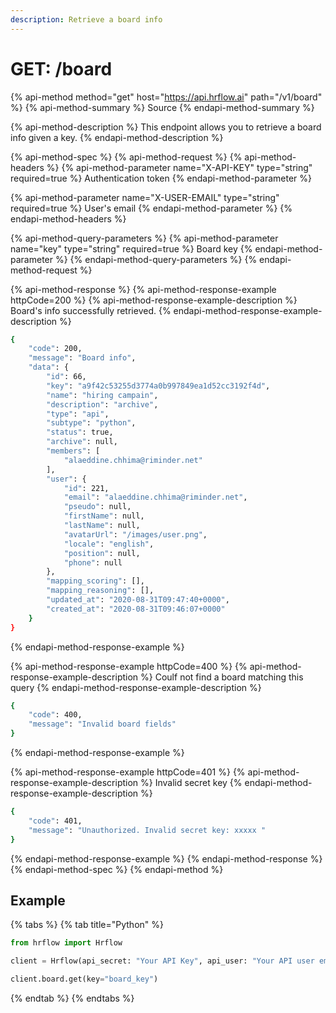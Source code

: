 ```yaml
---
description: Retrieve a board info
---
```


# GET: /board

{% api-method method="get" host="https://api.hrflow.ai" path="/v1/board" %}
{% api-method-summary %}
Source
{% endapi-method-summary %}

{% api-method-description %}
This endpoint allows you to retrieve a board info given a key.
{% endapi-method-description %}

{% api-method-spec %}
{% api-method-request %}
{% api-method-headers %}
{% api-method-parameter name="X-API-KEY" type="string" required=true %}
Authentication token
{% endapi-method-parameter %}

{% api-method-parameter name="X-USER-EMAIL" type="string" required=true %}
User's email
{% endapi-method-parameter %}
{% endapi-method-headers %}

{% api-method-query-parameters %}
{% api-method-parameter name="key" type="string" required=true %}
Board key
{% endapi-method-parameter %}
{% endapi-method-query-parameters %}
{% endapi-method-request %}

{% api-method-response %}
{% api-method-response-example httpCode=200 %}
{% api-method-response-example-description %}
Board's info successfully retrieved.
{% endapi-method-response-example-description %}

```bash
{
    "code": 200,
    "message": "Board info",
    "data": {
        "id": 66,
        "key": "a9f42c53255d3774a0b997849ea1d52cc3192f4d",
        "name": "hiring campain",
        "description": "archive",
        "type": "api",
        "subtype": "python",
        "status": true,
        "archive": null,
        "members": [
            "alaeddine.chhima@riminder.net"
        ],
        "user": {
            "id": 221,
            "email": "alaeddine.chhima@riminder.net",
            "pseudo": null,
            "firstName": null,
            "lastName": null,
            "avatarUrl": "/images/user.png",
            "locale": "english",
            "position": null,
            "phone": null
        },
        "mapping_scoring": [],
        "mapping_reasoning": [],
        "updated_at": "2020-08-31T09:47:40+0000",
        "created_at": "2020-08-31T09:46:07+0000"
    }
}
```
{% endapi-method-response-example %}

{% api-method-response-example httpCode=400 %}
{% api-method-response-example-description %}
Coulf not find a board matching this query
{% endapi-method-response-example-description %}

```bash
{
    "code": 400,
    "message": "Invalid board fields"
}
```
{% endapi-method-response-example %}

{% api-method-response-example httpCode=401 %}
{% api-method-response-example-description %}
Invalid secret key
{% endapi-method-response-example-description %}

```bash
{
    "code": 401,
    "message": "Unauthorized. Invalid secret key: xxxxx "
}
```
{% endapi-method-response-example %}
{% endapi-method-response %}
{% endapi-method-spec %}
{% endapi-method %}

## Example

{% tabs %}
{% tab title="Python" %}
```python
from hrflow import Hrflow

client = Hrflow(api_secret: "Your API Key", api_user: "Your API user email")

client.board.get(key="board_key")
```
{% endtab %}
{% endtabs %}



